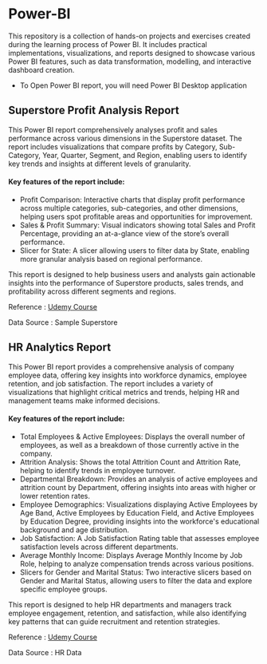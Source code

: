 # Power-BI
This repository is a collection of hands-on projects and exercises created during the learning process of Power BI. It includes practical implementations, visualizations, and reports designed to showcase various Power BI features, such as data transformation, modelling, and interactive dashboard creation.

* To Open Power BI report, you will need Power BI Desktop application

## Superstore Profit Analysis Report
This Power BI report comprehensively analyses profit and sales performance across various dimensions in the Superstore dataset. The report includes visualizations that compare profits by Category, Sub-Category, Year, Quarter, Segment, and Region, enabling users to identify key trends and insights at different levels of granularity.

#### Key features of the report include:
* Profit Comparison: Interactive charts that display profit performance across multiple categories, sub-categories, and other dimensions, helping users spot profitable areas and opportunities for improvement.
* Sales & Profit Summary: Visual indicators showing total Sales and Profit Percentage, providing an at-a-glance view of the store’s overall performance.
* Slicer for State: A slicer allowing users to filter data by State, enabling more granular analysis based on regional performance.

This report is designed to help business users and analysts gain actionable insights into the performance of Superstore products, sales trends, and profitability across different segments and regions.

Reference : [Udemy Course](https://www.udemy.com/share/10b75u3@D4rTExkF5eR6SwxFmGBuMNX8ik3JtJwMkHRDmFRia71Pqf70op1dChvXxyNyXEHhcQ==/)

Data Source : Sample Superstore


## HR Analytics Report
This Power BI report provides a comprehensive analysis of company employee data, offering key insights into workforce dynamics, employee retention, and job satisfaction. The report includes a variety of visualizations that highlight critical metrics and trends, helping HR and management teams make informed decisions.

#### Key features of the report include:

* Total Employees & Active Employees: Displays the overall number of employees, as well as a breakdown of those currently active in the company.
* Attrition Analysis: Shows the total Attrition Count and Attrition Rate, helping to identify trends in employee turnover.
* Departmental Breakdown: Provides an analysis of active employees and attrition count by Department, offering insights into areas with higher or lower retention rates.
* Employee Demographics: Visualizations displaying Active Employees by Age Band, Active Employees by Education Field, and Active Employees by Education Degree, providing insights into the workforce's educational background and age distribution.
* Job Satisfaction: A Job Satisfaction Rating table that assesses employee satisfaction levels across different departments.
* Average Monthly Income: Displays Average Monthly Income by Job Role, helping to analyze compensation trends across various positions.
* Slicers for Gender and Marital Status: Two interactive slicers based on Gender and Marital Status, allowing users to filter the data and explore specific employee groups.
  
This report is designed to help HR departments and managers track employee engagement, retention, and satisfaction, while also identifying key patterns that can guide recruitment and retention strategies.

Reference : [Udemy Course](https://www.udemy.com/share/10b75u3@D4rTExkF5eR6SwxFmGBuMNX8ik3JtJwMkHRDmFRia71Pqf70op1dChvXxyNyXEHhcQ==/)

Data Source : HR Data

